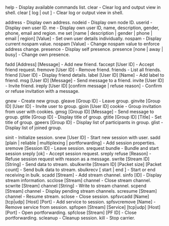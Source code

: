 help - Display available commands list.
clear - Clear log and output view in shell.
clear [ log | out ] - Clear log or output view in shell.

address - Display own address.
nodeid - Display own node ID.
userid - Display own user ID.
me - Display own user ID, name, description, gender, phone, email and region.
me set [name | description | gender | phone | email | region] [Value] - Set own user details individually.
nospam - Display current nospam value.
nospam [Value] - Change nospam value to enforce address change.
presence - Display self presence.
presence [none | away | busy] - Change own presence.

fadd [Address] [Message] - Add new friend.
faccept [User ID] - Accept friend request.
fremove [User ID] - Remove friend.
friends - List all friends.
friend [User ID] - Display friend details.
label [User ID] [Name] - Add label to friend.
msg  [User ID] [Message] -  Send message to a friend.
invite [User ID] - Invite friend.
ireply [User ID] [confirm message | refuse reason] - Confirm or refuse invitation with a message.

gnew - Create new group.
gleave [Group ID] - Leave group.
ginvite [Group ID] [User ID] - Invite user to group.
gjoin [User ID] cookie - Group invitation from user with cookies.
gmsg [Group ID] [Message] - Send message to group.
gtitle [Group ID] - Display title of group.
gtitle [Group ID] [Title] - Set title of group.
gpeers [Group ID] - Display list of participants in group.
glist - Display list of joined group.

sinit - Initialize session.
snew  [User ID] - Start new session with user.
sadd [plain | reliable | multiplexing | portforwarding] - Add session properties.
sremove [Session ID] - Leave session.
srequest bundle - Bundle and start session
sreply [ok] - Accept session request.
sreply refuse [Reason] - Refuse session request with reason as a message.
swrite [Stream ID] [String] - Send data to stream.
sbulkwrite [Stream ID] [Packet size] [Packet count] -  Send bulk data to stream.
sbulkrecv [ start | end ] - Start or end receiving in bulk.
scadd [Stream] - Add stream channel.
sinfo [ID] - Display stream information.
scclose [Stream] channel - Close stream channel.
scwrite [Stream] channel [String] - Write to stream channel.
scpend [Stream] channel - Display pending stream channels.
scresume [Stream] channel - Resume stream.
sclose - Close session.
spfsvcadd [Name] [tcp|udp] [Host] [Port] - Add service to session.
spfsvcremove [Name] - Remove service from session.
spfopen [Stream] [Service] [tcp|udp] [Host] [Port] - Open portforwarding.
spfclose [Stream] [PF ID] - Close portforwarding.
scleanup - Cleanup session.
kill - Stop carrier.
